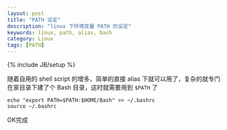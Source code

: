 ```yaml
---
layout: post
title: "PATH 设定"
description: "linux 下环境变量 PATH 的设定"
keywords: linux, path, alias, bash
category: Linux
tags: [PATH]
---
```

{% include JB/setup %}

随着自用的 shell script 的增多，简单的直接 alias 下就可以用了，复杂的就专门在家目录下建了个 Bash 目录，这时就需要用到 `$PATH` 了

    echo "export PATH=$PATH:$HOME/Bash" >> ~/.bashrc
    source ~/.bashrc

OK完成

